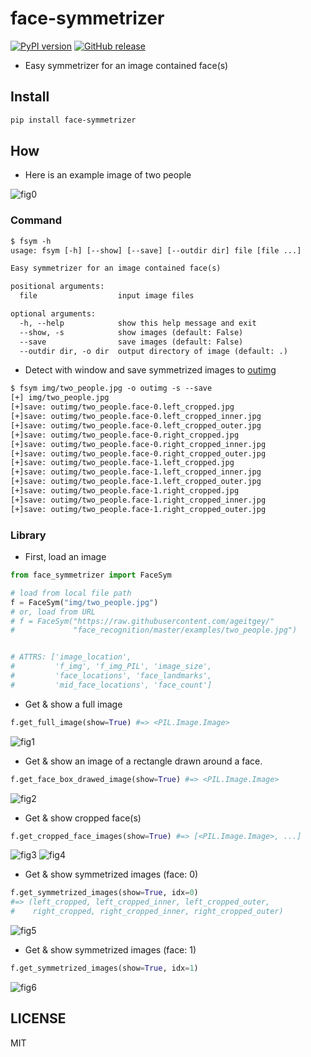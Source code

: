 # face-symmetrizer

[![PyPI version](https://img.shields.io/pypi/v/face_symmetrizer)](https://pypi.org/project/face-symmetrizer) [![GitHub release](https://img.shields.io/github/v/release/eggplants/face-symmetrizer)](https://github.com/eggplants/face-symmetrizer/releases)

- Easy symmetrizer for an image contained face(s)

## Install

```bash
pip install face-symmetrizer
```

## How

- Here is an example image of two people

![fig0](img/two_people.jpg)

### Command

```txt
$ fsym -h
usage: fsym [-h] [--show] [--save] [--outdir dir] file [file ...]

Easy symmetrizer for an image contained face(s)

positional arguments:
  file                  input image files

optional arguments:
  -h, --help            show this help message and exit
  --show, -s            show images (default: False)
  --save                save images (default: False)
  --outdir dir, -o dir  output directory of image (default: .)
```

- Detect with window and save symmetrized images to [outimg](outimg)

```txt
$ fsym img/two_people.jpg -o outimg -s --save
[+] img/two_people.jpg
[+]save: outimg/two_people.face-0.left_cropped.jpg
[+]save: outimg/two_people.face-0.left_cropped_inner.jpg
[+]save: outimg/two_people.face-0.left_cropped_outer.jpg
[+]save: outimg/two_people.face-0.right_cropped.jpg
[+]save: outimg/two_people.face-0.right_cropped_inner.jpg
[+]save: outimg/two_people.face-0.right_cropped_outer.jpg
[+]save: outimg/two_people.face-1.left_cropped.jpg
[+]save: outimg/two_people.face-1.left_cropped_inner.jpg
[+]save: outimg/two_people.face-1.left_cropped_outer.jpg
[+]save: outimg/two_people.face-1.right_cropped.jpg
[+]save: outimg/two_people.face-1.right_cropped_inner.jpg
[+]save: outimg/two_people.face-1.right_cropped_outer.jpg
```

### Library

- First, load an image

```python
from face_symmetrizer import FaceSym

# load from local file path
f = FaceSym("img/two_people.jpg")
# or, load from URL
# f = FaceSym("https://raw.githubusercontent.com/ageitgey/"
#             "face_recognition/master/examples/two_people.jpg")


# ATTRS: ['image_location',
#         'f_img', 'f_img_PIL', 'image_size',
#         'face_locations', 'face_landmarks',
#         'mid_face_locations', 'face_count']
```

- Get & show a full image

```python
f.get_full_image(show=True) #=> <PIL.Image.Image>
```

![fig1](img/Figure_1.png)

- Get & show an image of a rectangle drawn around a face.

```python
f.get_face_box_drawed_image(show=True) #=> <PIL.Image.Image>
```

![fig2](img/Figure_2.png)

- Get & show cropped face(s)

```python
f.get_cropped_face_images(show=True) #=> [<PIL.Image.Image>, ...]
```

![fig3](img/Figure_3.png)
![fig4](img/Figure_4.png)

- Get & show symmetrized images (face: 0)

```python
f.get_symmetrized_images(show=True, idx=0)
#=> (left_cropped, left_cropped_inner, left_cropped_outer,
#    right_cropped, right_cropped_inner, right_cropped_outer)
```

![fig5](img/Figure_5.png)

- Get & show symmetrized images (face: 1)

```python
f.get_symmetrized_images(show=True, idx=1)
```

![fig6](img/Figure_6.png)

## LICENSE

MIT
